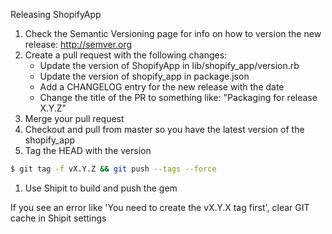 Releasing ShopifyApp

1. Check the Semantic Versioning page for info on how to version the new release: http://semver.org
1. Create a pull request with the following changes:
    - Update the version of ShopifyApp in lib/shopify_app/version.rb
    - Update the version of shopify_app in package.json
    - Add a CHANGELOG entry for the new release with the date
    - Change the title of the PR to something like: "Packaging for release X.Y.Z"
1. Merge your pull request
1. Checkout and pull from master so you have the latest version of the shopify_app
1. Tag the HEAD with the version 
```bash
$ git tag -f vX.Y.Z && git push --tags --force
```
1. Use Shipit to build and push the gem

If you see an error like 'You need to create the vX.Y.X tag first', clear GIT
cache in Shipit settings
